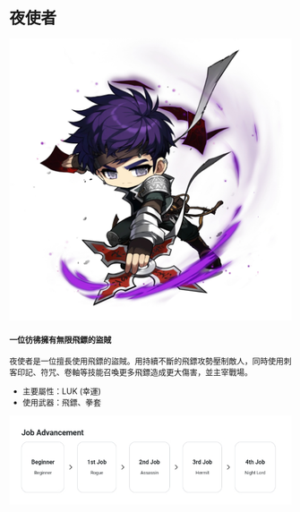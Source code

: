 # 夜使者

![](../../../.gitbook/assets/image_1747236408278_177.png)

#### 一位彷彿擁有無限飛鏢的盜賊

夜使者是一位擅長使用飛鏢的盜賊。用持續不斷的飛鏢攻勢壓制敵人，同時使用刺客印記、符咒、卷軸等技能召喚更多飛鏢造成更大傷害，並主宰戰場。

* 主要屬性：LUK (幸運)
* 使用武器：飛鏢、拳套

![](../../../.gitbook/assets/image_1747236408278_122.png)
